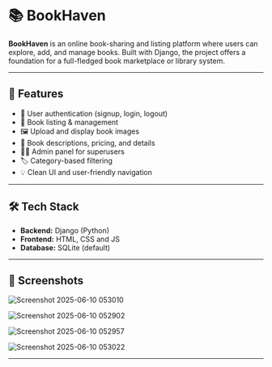 # 📚 BookHaven

**BookHaven** is an online book-sharing and listing platform where users can explore, add, and manage books. Built with Django, the project offers a foundation for a full-fledged book marketplace or library system.

---

## 🚀 Features

- 🔐 User authentication (signup, login, logout)
- 📖 Book listing & management
- 🖼️ Upload and display book images
- 🧾 Book descriptions, pricing, and details
- 🧑‍💻 Admin panel for superusers
- 🏷️ Category-based filtering
- 💡 Clean UI and user-friendly navigation

---

## 🛠️ Tech Stack

- **Backend:** Django (Python)
- **Frontend:** HTML, CSS and JS
- **Database:** SQLite (default)

---

## 📸 Screenshots

![Screenshot 2025-06-10 053010](https://github.com/user-attachments/assets/0aea3940-2067-4d7e-84b7-e85099430b02)


![Screenshot 2025-06-10 052902](https://github.com/user-attachments/assets/3f6b60ac-2b06-4244-beb3-e22bf459b922)


![Screenshot 2025-06-10 052957](https://github.com/user-attachments/assets/e14e9371-39a9-4f9e-927e-269da154ea7e)


![Screenshot 2025-06-10 053022](https://github.com/user-attachments/assets/12cfb6ae-ddd0-41db-b00c-5d294fd58dd9)


---
